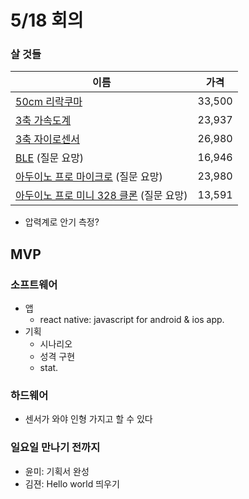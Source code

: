 5/18 회의
======================
### 살 것들

|이름   | 가격|
|-------------|-------|
|[50cm 리락쿠마  ](://www.coupang.com/vp/products/1840914?q=%EB%A6%AC%EB%9D%BD%EC%BF%A0%EB%A7%88+%EC%9D%B8%ED%98%95&rank=NaN&count=36&eventCategory=SRP&eventLabel=all_0) |33,500
|[3축 가속도계   ](http://www.vctec.co.kr/product/detail.html?product_no=889&cate_no=145&display_group=1)| 23,937
|[3축 자이로센서 ](http://www.vctec.co.kr/product/detail.html?product_no=868&cate_no=145&display_group=1)| 26,980
|[BLE](http://www.vctec.co.kr/product/detail.html?product_no=6455&cate_no=161&display_group=1) (질문 요망)| 16,946
|[아두이노 프로 마이크로](http://www.vctec.co.kr/product/detail.html?product_no=1278&cate_no=74&display_group=1) (질문 요망) | 23,980
|[아두이노 프로 미니 328 클론](http://www.vctec.co.kr/product/detail.html?product_no=5208&cate_no=74&display_group=1) (질문 요망) | 13,591

* 압력계로 안기 측정?

## MVP
### 소프트웨어

* 앱
    * react native: javascript for android & ios app.
* 기획
    * 시나리오
    * 성격 구현
    * stat.
### 하드웨어

* 센서가 와야 인형 가지고 할 수 있다



### 일요일 만나기 전까지
* 윤미: 기획서 완성
* 김젼: Hello world 띄우기
